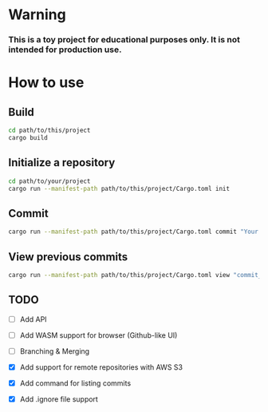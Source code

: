 # Warning
### This is a toy project for educational purposes only. It is not intended for production use.

# How to use

## Build
```bash
cd path/to/this/project
cargo build
```

## Initialize a repository
```bash
cd path/to/your/project
cargo run --manifest-path path/to/this/project/Cargo.toml init
```

## Commit
```bash
cargo run --manifest-path path/to/this/project/Cargo.toml commit "Your commit message"
```

## View previous commits
```bash
cargo run --manifest-path path/to/this/project/Cargo.toml view "commit_id"
```

## TODO
- [ ] Add API
- [ ] Add WASM support for browser (Github-like UI)
- [ ] Branching & Merging
- [x] Add support for remote repositories with AWS S3
- [x] Add command for listing commits
- [x] Add .ignore file support

